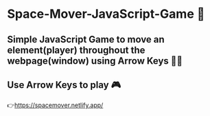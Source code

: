 # Space-Mover-JavaScript-Game 🚀
## Simple JavaScript Game to move an element(player) throughout the webpage(window) using Arrow Keys 👨‍🚀

## Use Arrow Keys to play 🎮

👉https://spacemover.netlify.app/

